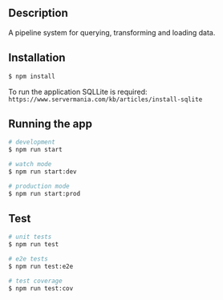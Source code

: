 ## Description

A pipeline system for querying, transforming and loading data.

## Installation

```bash
$ npm install
```

To run the application SQLLite is required:
`https://www.servermania.com/kb/articles/install-sqlite`

## Running the app

```bash
# development
$ npm run start

# watch mode
$ npm run start:dev

# production mode
$ npm run start:prod
```

## Test

```bash
# unit tests
$ npm run test

# e2e tests
$ npm run test:e2e

# test coverage
$ npm run test:cov
```
